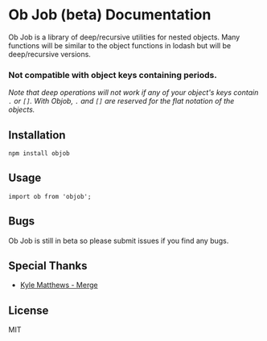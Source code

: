# Ob Job (beta) Documentation

Ob Job is a library of deep/recursive utilities for nested objects. Many functions will be similar to the object functions in lodash but will be deep/recursive versions.

### Not compatible with object keys containing periods.
*Note that deep operations will not work if any of your object's keys contain <code>.</code> or <code>[]</code>. With Objob, <code>.</code> and <code>[]</code> are reserved for the flat notation of the objects.*

## Installation
	npm install objob
	
## Usage
	import ob from 'objob';

## Bugs

Ob Job is still in beta so please submit issues if you find any bugs.

## Special Thanks

  * [Kyle Matthews - Merge](https://github.com/KyleAMathews/deepmerge)

## License
MIT
